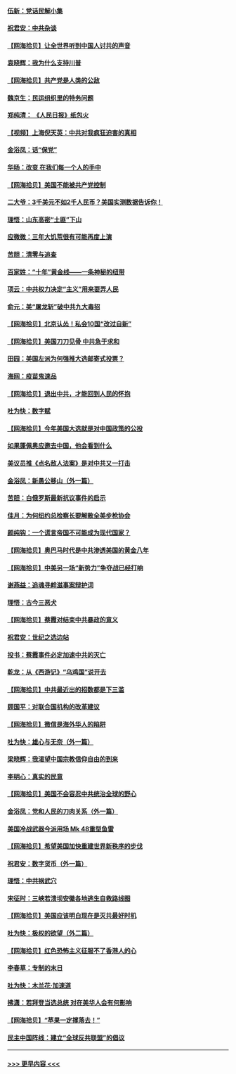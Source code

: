 #### [伍新：党话民解小集](../pages/nsc993/n12366907.md?t=08310203) 
#### [祝君安：中共杂谈](../pages/nsc993/n12366076.md?t=08310203) 
#### [【网海拾贝】让全世界听到中国人讨共的声音](../pages/nsc993/n12365569.md?t=08310203) 
#### [袁晓辉：我为什么支持川普](../pages/nsc993/n12362670.md?t=08310203) 
#### [【网海拾贝】共产党是人类的公敌](../pages/nsc993/n12363182.md?t=08310203) 
#### [魏京生：民运组织里的特务问题](../pages/nsc993/n12363010.md?t=08310203) 
#### [郑纯清： 《人民日报》纸包火](../pages/nsc993/n12362706.md?t=08310203) 
#### [【视频】上海倪天英：中共对我疯狂迫害的真相](../pages/nsc993/n12356341.md?t=08310203) 
#### [金浴凤：话“保党”](../pages/nsc993/n12361867.md?t=08310203) 
#### [华旸：改变 在我们每一个人的手中](../pages/nsc993/n12361774.md?t=08310203) 
#### [【网海拾贝】美国不能被共产党控制](../pages/nsc993/n12360271.md?t=08310203) 
#### [二大爷：3千美元不如2千人民币？美国实测数据告诉你！](../pages/nsc993/n12358563.md?t=08310203) 
#### [理悟：山东高密“土匪”下山](../pages/nsc993/n12358535.md?t=08310203) 
#### [应微微：三年大饥荒很有可能再度上演](../pages/nsc993/n12358523.md?t=08310203) 
#### [苦胆：清零与追查](../pages/nsc993/n12358501.md?t=08310203) 
#### [百家姓：“十年”黄金线——一条神秘的纽带](../pages/nsc993/n12358319.md?t=08310203) 
#### [项云：中共权力决定“主义”用来耍弄人民](../pages/nsc993/n12358172.md?t=08310203) 
#### [俞元：美“屠龙斩”破中共九大毒招](../pages/nsc993/n12357822.md?t=08310203) 
#### [【网海拾贝】北京认怂！私会10国“改过自新”](../pages/nsc993/n12357784.md?t=08310203) 
#### [【网海拾贝】美国刀刀见骨 中共急于求和](../pages/nsc993/n12355511.md?t=08310203) 
#### [田园：美国左派为何强推大选邮寄式投票？](../pages/nsc993/n12352963.md?t=08310203) 
#### [海网：疫苗鬼速品](../pages/nsc993/n12354438.md?t=08310203) 
#### [【网海拾贝】退出中共，才能回到人民的怀抱](../pages/nsc993/n12352634.md?t=08310203) 
#### [吐为快：数字赋](../pages/nsc993/n12352317.md?t=08310203) 
#### [【网海拾贝】今年美国大选就是对中国政策的公投](../pages/nsc993/n12350973.md?t=08310203) 
#### [如果蓬佩奥应邀去中国，他会看到什么](../pages/nsc993/n12350945.md?t=08310203) 
#### [美议员推《点名敌人法案》是对中共又一打击](../pages/nsc993/n12350765.md?t=08310203) 
#### [金浴凤：新愚公移山（外一篇）](../pages/nsc993/n12350253.md?t=08310203) 
#### [苦胆：白俄罗斯最新抗议事件的启示](../pages/nsc993/n12349989.md?t=08310203) 
#### [佳月：为何纽约总检察长要解散全美步枪协会](../pages/nsc993/n12349939.md?t=08310203) 
#### [颜纯钩：一个谎言帝国不可能成为现代国家？](../pages/nsc993/n12349898.md?t=08310203) 
#### [【网海拾贝】奥巴马时代是中共渗透美国的黄金八年](../pages/nsc993/n12349284.md?t=08310203) 
#### [【网海拾贝】中美另一场“新势力”争夺战已经打响](../pages/nsc993/n12346998.md?t=08310203) 
#### [谢燕益：追魂寻衅滋事案辩护词](../pages/nsc993/n12346892.md?t=08310203) 
#### [理悟：古今三恶犬](../pages/nsc993/n12345190.md?t=08310203) 
#### [【网海拾贝】蔡霞对结束中共暴政的意义](../pages/nsc993/n12344263.md?t=08310203) 
#### [祝君安：世纪之选边站](../pages/nsc993/n12342382.md?t=08310203) 
#### [投书：蔡霞事件必定加速中共的灭亡](../pages/nsc993/n12341881.md?t=08310203) 
#### [乾龙：从《西游记》“乌鸡国”说开去](../pages/nsc993/n12341690.md?t=08310203) 
#### [【网海拾贝】中共最近出的招数都是下三滥](../pages/nsc993/n12341593.md?t=08310203) 
#### [顾国平：对联合国机构的改革建议](../pages/nsc993/n12339928.md?t=08310203) 
#### [【网海拾贝】微信是海外华人的陷阱](../pages/nsc993/n12338868.md?t=08310203) 
#### [吐为快：雄心与无奈（外一篇）](../pages/nsc993/n12338132.md?t=08310203) 
#### [梁晓辉：我渴望中国宗教信仰自由的到来](../pages/nsc993/n12336657.md?t=08310203) 
#### [李明心：真实的民意](../pages/nsc993/n12336089.md?t=08310203) 
#### [【网海拾贝】美国不会容忍中共统治全球的野心](../pages/nsc993/n12336063.md?t=08310203) 
#### [金浴凤：党和人民的刀肉关系（外一篇）](../pages/nsc993/n12335834.md?t=08310203) 
#### [美国冷战武器今派用场 Mk 48重型鱼雷](../pages/nsc993/n12335354.md?t=08310203) 
#### [【网海拾贝】希望美国加快重建世界新秩序的步伐](../pages/nsc993/n12334224.md?t=08310203) 
#### [祝君安：数字货币（外一篇）](../pages/nsc993/n12334186.md?t=08310203) 
#### [理悟：中共祸武穴](../pages/nsc993/n12333962.md?t=08310203) 
#### [宋征时：三峡若溃坝安徽各地逃生自救路线图](../pages/nsc993/n12332450.md?t=08310203) 
#### [【网海拾贝】美国应该明白现在是灭共最好时机](../pages/nsc993/n12332313.md?t=08310203) 
#### [吐为快：极权的欲望（外二篇）](../pages/nsc993/n12332089.md?t=08310203) 
#### [【网海拾贝】红色恐怖主义征服不了香港人的心](../pages/nsc993/n12329296.md?t=08310203) 
#### [李春草：专制的末日](../pages/nsc993/n12329079.md?t=08310203) 
#### [吐为快：木兰花‧加速道](../pages/nsc993/n12327366.md?t=08310203) 
#### [拂潇：若拜登当选总统 对在美华人会有何影响](../pages/nsc993/n12295996.md?t=08310203) 
#### [【网海拾贝】“苹果一定撑落去！”](../pages/nsc993/n12326784.md?t=08310203) 
#### [民主中国阵线：建立“全球反共联盟”的倡议](../pages/nsc993/n12324177.md?t=08310203) 

----
#### [ >>> 更早内容 <<< ](../indexes/nsc993-earlier.md)
